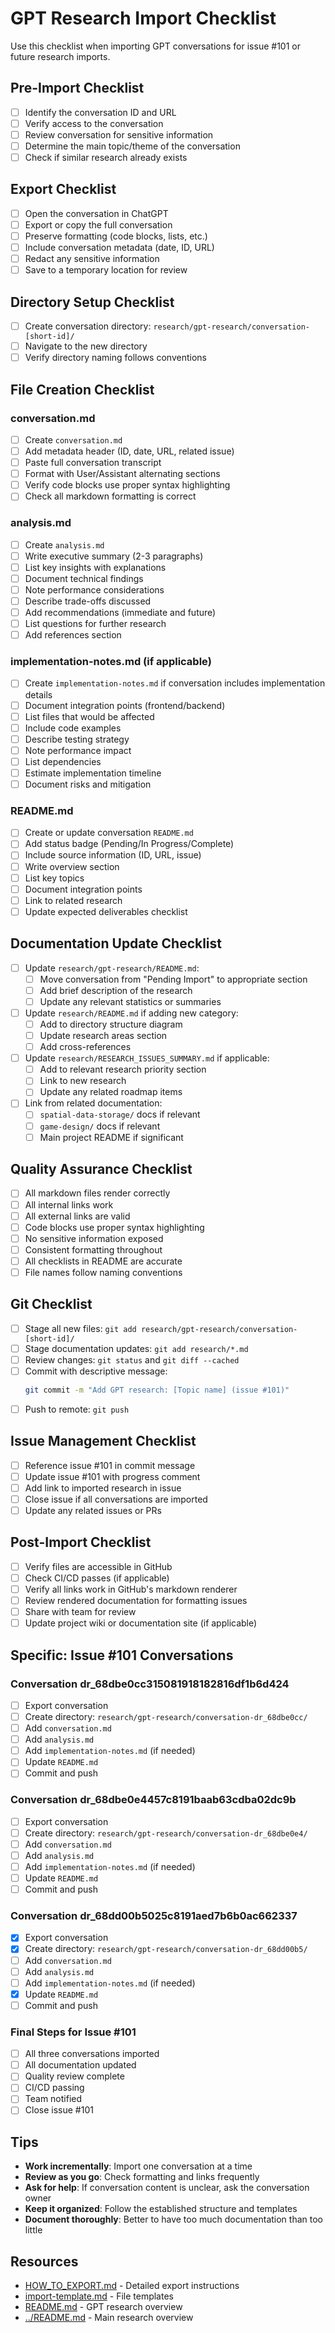 # GPT Research Import Checklist

Use this checklist when importing GPT conversations for issue #101 or future research imports.

## Pre-Import Checklist

- [ ] Identify the conversation ID and URL
- [ ] Verify access to the conversation
- [ ] Review conversation for sensitive information
- [ ] Determine the main topic/theme of the conversation
- [ ] Check if similar research already exists

## Export Checklist

- [ ] Open the conversation in ChatGPT
- [ ] Export or copy the full conversation
- [ ] Preserve formatting (code blocks, lists, etc.)
- [ ] Include conversation metadata (date, ID, URL)
- [ ] Redact any sensitive information
- [ ] Save to a temporary location for review

## Directory Setup Checklist

- [ ] Create conversation directory: `research/gpt-research/conversation-[short-id]/`
- [ ] Navigate to the new directory
- [ ] Verify directory naming follows conventions

## File Creation Checklist

### conversation.md

- [ ] Create `conversation.md`
- [ ] Add metadata header (ID, date, URL, related issue)
- [ ] Paste full conversation transcript
- [ ] Format with User/Assistant alternating sections
- [ ] Verify code blocks use proper syntax highlighting
- [ ] Check all markdown formatting is correct

### analysis.md

- [ ] Create `analysis.md`
- [ ] Write executive summary (2-3 paragraphs)
- [ ] List key insights with explanations
- [ ] Document technical findings
- [ ] Note performance considerations
- [ ] Describe trade-offs discussed
- [ ] Add recommendations (immediate and future)
- [ ] List questions for further research
- [ ] Add references section

### implementation-notes.md (if applicable)

- [ ] Create `implementation-notes.md` if conversation includes implementation details
- [ ] Document integration points (frontend/backend)
- [ ] List files that would be affected
- [ ] Include code examples
- [ ] Describe testing strategy
- [ ] Note performance impact
- [ ] List dependencies
- [ ] Estimate implementation timeline
- [ ] Document risks and mitigation

### README.md

- [ ] Create or update conversation `README.md`
- [ ] Add status badge (Pending/In Progress/Complete)
- [ ] Include source information (ID, URL, issue)
- [ ] Write overview section
- [ ] List key topics
- [ ] Document integration points
- [ ] Link to related research
- [ ] Update expected deliverables checklist

## Documentation Update Checklist

- [ ] Update `research/gpt-research/README.md`:
  - [ ] Move conversation from "Pending Import" to appropriate section
  - [ ] Add brief description of the research
  - [ ] Update any relevant statistics or summaries

- [ ] Update `research/README.md` if adding new category:
  - [ ] Add to directory structure diagram
  - [ ] Update research areas section
  - [ ] Add cross-references

- [ ] Update `research/RESEARCH_ISSUES_SUMMARY.md` if applicable:
  - [ ] Add to relevant research priority section
  - [ ] Link to new research
  - [ ] Update any related roadmap items

- [ ] Link from related documentation:
  - [ ] `spatial-data-storage/` docs if relevant
  - [ ] `game-design/` docs if relevant
  - [ ] Main project README if significant

## Quality Assurance Checklist

- [ ] All markdown files render correctly
- [ ] All internal links work
- [ ] All external links are valid
- [ ] Code blocks use proper syntax highlighting
- [ ] No sensitive information exposed
- [ ] Consistent formatting throughout
- [ ] All checklists in README are accurate
- [ ] File names follow naming conventions

## Git Checklist

- [ ] Stage all new files: `git add research/gpt-research/conversation-[short-id]/`
- [ ] Stage documentation updates: `git add research/*.md`
- [ ] Review changes: `git status` and `git diff --cached`
- [ ] Commit with descriptive message:
  ```bash
  git commit -m "Add GPT research: [Topic name] (issue #101)"
  ```
- [ ] Push to remote: `git push`

## Issue Management Checklist

- [ ] Reference issue #101 in commit message
- [ ] Update issue #101 with progress comment
- [ ] Add link to imported research in issue
- [ ] Close issue if all conversations are imported
- [ ] Update any related issues or PRs

## Post-Import Checklist

- [ ] Verify files are accessible in GitHub
- [ ] Check CI/CD passes (if applicable)
- [ ] Verify all links work in GitHub's markdown renderer
- [ ] Review rendered documentation for formatting issues
- [ ] Share with team for review
- [ ] Update project wiki or documentation site (if applicable)

## Specific: Issue #101 Conversations

### Conversation dr_68dbe0cc315081918182816df1b6d424

- [ ] Export conversation
- [ ] Create directory: `research/gpt-research/conversation-dr_68dbe0cc/`
- [ ] Add `conversation.md`
- [ ] Add `analysis.md`
- [ ] Add `implementation-notes.md` (if needed)
- [ ] Update `README.md`
- [ ] Commit and push

### Conversation dr_68dbe0e4457c8191baab63cdba02dc9b

- [ ] Export conversation
- [ ] Create directory: `research/gpt-research/conversation-dr_68dbe0e4/`
- [ ] Add `conversation.md`
- [ ] Add `analysis.md`
- [ ] Add `implementation-notes.md` (if needed)
- [ ] Update `README.md`
- [ ] Commit and push

### Conversation dr_68dd00b5025c8191aed7b6b0ac662337

- [x] Export conversation
- [x] Create directory: `research/gpt-research/conversation-dr_68dd00b5/`
- [ ] Add `conversation.md`
- [ ] Add `analysis.md`
- [ ] Add `implementation-notes.md` (if needed)
- [x] Update `README.md`
- [ ] Commit and push

### Final Steps for Issue #101

- [ ] All three conversations imported
- [ ] All documentation updated
- [ ] Quality review complete
- [ ] CI/CD passing
- [ ] Team notified
- [ ] Close issue #101

## Tips

- **Work incrementally**: Import one conversation at a time
- **Review as you go**: Check formatting and links frequently
- **Ask for help**: If conversation content is unclear, ask the conversation owner
- **Keep it organized**: Follow the established structure and templates
- **Document thoroughly**: Better to have too much documentation than too little

## Resources

- [HOW_TO_EXPORT.md](HOW_TO_EXPORT.md) - Detailed export instructions
- [import-template.md](import-template.md) - File templates
- [README.md](README.md) - GPT research overview
- [../README.md](../README.md) - Main research overview
